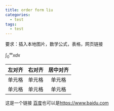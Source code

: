 ```yaml
---
title: order form liu
categories:
  - test
tags: 
  - test
---
```

要求：插入本地图片，数学公式，表格，网页链接

$\displaystyle \int^{\infty}_{0}{xdx}$

| 左对齐 | 右对齐 | 居中对齐 |
| :-----| ----: | :----: |
| 单元格 | 单元格 | 单元格 |
| 单元格 | 单元格 | 单元格 |

这是一个链接 [百度](https://www.baidu.com)也可以是<https://www.baidu.com>
